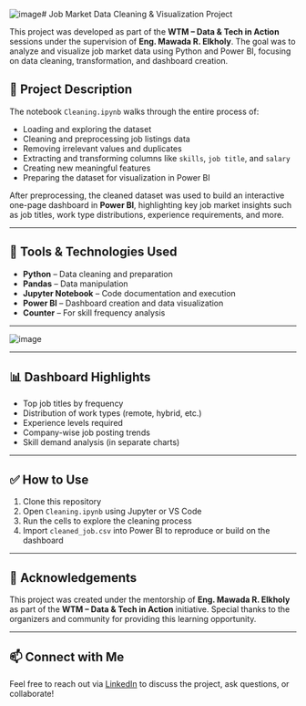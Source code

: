 ![image](https://github.com/user-attachments/assets/422de0e5-77d5-4a21-8d28-d8727178daf0)# Job Market Data Cleaning & Visualization Project

This project was developed as part of the **WTM – Data & Tech in Action** sessions under the supervision of **Eng. Mawada R. Elkholy**. The goal was to analyze and visualize job market data using Python and Power BI, focusing on data cleaning, transformation, and dashboard creation.

## 📌 Project Description

The notebook `Cleaning.ipynb` walks through the entire process of:

- Loading and exploring the dataset
- Cleaning and preprocessing job listings data
- Removing irrelevant values and duplicates
- Extracting and transforming columns like `skills`, `job title`, and `salary`
- Creating new meaningful features
- Preparing the dataset for visualization in Power BI

After preprocessing, the cleaned dataset was used to build an interactive one-page dashboard in **Power BI**, highlighting key job market insights such as job titles, work type distributions, experience requirements, and more.

---

## 🧰 Tools & Technologies Used

- **Python** – Data cleaning and preparation  
- **Pandas** – Data manipulation  
- **Jupyter Notebook** – Code documentation and execution  
- **Power BI** – Dashboard creation and data visualization  
- **Counter** – For skill frequency analysis

---
![image](https://github.com/user-attachments/assets/c448d95c-02d6-4397-8e76-3b8116022759)


---

## 📊 Dashboard Highlights

- Top job titles by frequency
- Distribution of work types (remote, hybrid, etc.)
- Experience levels required
- Company-wise job posting trends
- Skill demand analysis (in separate charts)

---

## ✅ How to Use

1. Clone this repository
2. Open `Cleaning.ipynb` using Jupyter or VS Code
3. Run the cells to explore the cleaning process
4. Import `cleaned_job.csv` into Power BI to reproduce or build on the dashboard

---

## 📌 Acknowledgements

This project was created under the mentorship of **Eng. Mawada R. Elkholy** as part of the **WTM – Data & Tech in Action** initiative. Special thanks to the organizers and community for providing this learning opportunity.

---

## 📫 Connect with Me

Feel free to reach out via [LinkedIn](https://www.linkedin.com/in/eslam-saad-2269ab281/) to discuss the project, ask questions, or collaborate!


